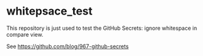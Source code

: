 whitepsace_test
===============
This repository is just used to test the GitHub Secrets: ignore whitespace in compare view.

See https://github.com/blog/967-github-secrets
